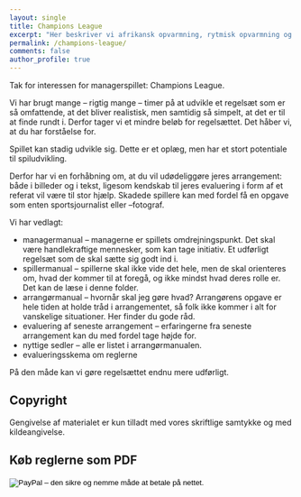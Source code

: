 ```yaml
---
layout: single
title: Champions League
excerpt: "Her beskriver vi afrikansk opvarmning, rytmisk opvarmning og fodboldrytmer, så du kan lave opvarmningen lidt mere spændende."
permalink: /champions-league/
comments: false
author_profile: true
---
```


Tak for interessen for managerspillet: Champions League.

Vi har brugt mange – rigtig mange – timer på at udvikle et regelsæt som er så omfattende, at det bliver realistisk, men samtidig så simpelt, at det er til at finde rundt i. Derfor tager vi et mindre beløb for regelsættet. Det håber vi, at du har forståelse for.

Spillet kan stadig udvikle sig. Dette er et oplæg, men har et stort potentiale til spiludvikling.

Derfor har vi en forhåbning om, at du vil udødeliggøre jeres arrangement: både i billeder og i tekst, ligesom kendskab til jeres evaluering i form af et referat vil være til stor hjælp. Skadede spillere kan med fordel få en opgave som enten sportsjournalist eller –fotograf. 

Vi har vedlagt:

- managermanual – managerne er spillets omdrejningspunkt. Det skal være handlekraftige mennesker, som kan tage initiativ. Et udførligt regelsæt som de skal sætte sig godt ind i.
- spillermanual – spillerne skal ikke vide det hele, men de skal orienteres om, hvad der kommer til at foregå, og ikke mindst hvad deres rolle er. Det kan de læse i denne folder.
- arrangørmanual – hvornår skal jeg gøre hvad? Arrangørens opgave er hele tiden at holde tråd i arrangementet, så folk ikke kommer i alt for vanskelige situationer. Her finder du gode råd.
- evaluering af seneste arrangement – erfaringerne fra seneste arrangement kan du med fordel tage højde for.
- nyttige sedler – alle er listet i arrangørmanualen.
- evalueringsskema om reglerne

På den måde kan vi gøre regelsættet endnu mere udførligt.

## Copyright

Gengivelse af materialet er kun tilladt med vores skriftlige samtykke og med kildeangivelse.

## Køb reglerne som PDF

<form action="https://www.paypal.com/cgi-bin/webscr" method="post" target="_top">
<input type="hidden" name="cmd" value="_s-xclick">
<input type="hidden" name="hosted_button_id" value="9HPJG86R6Y5CQ">
<input type="image" src="https://www.paypalobjects.com/da_DK/i/btn/btn_buynow_LG.gif" border="0" name="submit" alt="PayPal – den sikre og nemme måde at betale på nettet.">
<img alt="" border="0" src="https://www.paypalobjects.com/da_DK/i/scr/pixel.gif" width="1" height="1">
</form>
